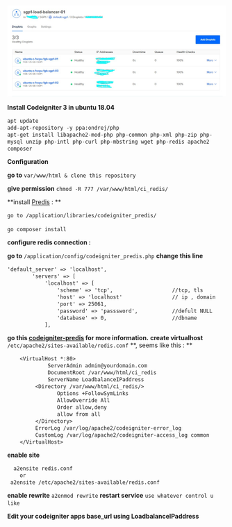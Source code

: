 ![enter image description here](https://github.com/ultramenid/ci_redis/blob/master/Screenshot_6.jpg?raw=true)


**Install Codeigniter 3 in ubuntu 18.04**


	apt update 
	add-apt-repository -y ppa:ondrej/php 
	apt-get install libapache2-mod-php php-common php-xml php-zip php-mysql unzip php-intl php-curl php-mbstring wget php-redis apache2 composer
    
**Configuration**

**go to** `var/www/html & clone this repository`

**give permission**  `chmod -R 777 /var/www/html/ci_redis/`

**install [Predis](https://github.com/predis/predis) : **

 	go to /application/libraries/codeigniter_predis/
 
 	go composer install

**configure redis connection :**

 **go to** `/application/config/codeigniter_predis.php` **change this line**

    'default_server' => 'localhost',        
            'servers' => [
                'localhost' => [
                    'scheme' => 'tcp',                   //tcp, tls
                    'host' => 'localhost'                // ip , domain
                    'port' => 25061, 
                    'password' => 'passsword',           //defult NULL
                    'database' => 0,                     //dbname
                ],
**go this [codeigniter-predis](https://github.com/Maykonn/codeigniter-predis) for more information.**
**create virtualhost**  `/etc/apache2/sites-available/redis.conf` **, seems like this : **

	    <VirtualHost *:80>
				 ServerAdmin admin@yourdomain.com
				 DocumentRoot /var/www/html/ci_redis
				 ServerName LoadbalanceIPaddress
			 <Directory /var/www/html/ci_redis/>
					Options +FollowSymLinks
					AllowOverride All
					Order allow,deny
					allow from all	
			 </Directory>
			 ErrorLog /var/log/apache2/codeigniter-error_log
			 CustomLog /var/log/apache2/codeigniter-access_log common
		</VirtualHost>
**enable site**

	  a2ensite redis.conf
		or 
	 a2ensite /etc/apache2/sites-available/redis.conf 

**enable rewrite** `a2enmod rewrite`
**restart service** `use whatever control u like`

**Edit your codeigniter apps base_url using LoadbalanceIPaddress**

